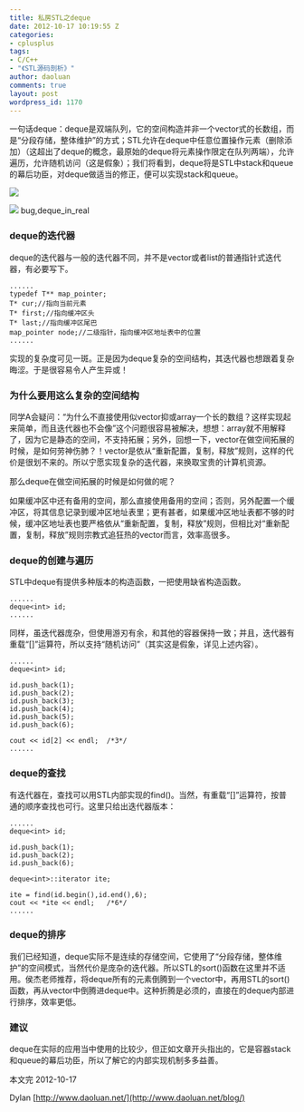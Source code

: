 ```yaml
---
title: 私房STL之deque
date: 2012-10-17 10:19:55 Z
categories:
- cplusplus
tags:
- C/C++
- "《STL源码剖析》"
author: daoluan
comments: true
layout: post
wordpress_id: 1170
---
```


一句话deque：deque是双端队列，它的空间构造并非一个vector式的长数组，而是“分段存储，整体维护”的方式；STL允许在deque中任意位置操作元素（删除添加）（这超出了deque的概念，最原始的deque将元素操作限定在队列两端），允许遍历，允许随机访问（这是假象）；我们将看到，deque将是STL中stack和queue的幕后功臣，对deque做适当的修正，便可以实现stack和queue。

[![](http://daoluan.net/images/blog/2012/10/deque_in_mind.jpg)](http://daoluan.net/blog/stl-deque/deque_in_mind/)

<!-- more -->

[![](http://daoluan.net/images/blog/2012/10/deque_in_real.jpg)](http://daoluan.net/blog/stl-deque/deque_in_real/) bug,deque_in_real


### deque的迭代器


deque的迭代器与一般的迭代器不同，并不是vector或者list的普通指针式迭代器，有必要写下。

    
    ......
    typedef T** map_pointer;
    T* cur;//指向当前元素
    T* first;//指向缓冲区头
    T* last;//指向缓冲区尾巴
    map_pointer node;//二级指针，指向缓冲区地址表中的位置
    ......


实现的复杂度可见一斑。正是因为deque复杂的空间结构，其迭代器也想跟着复杂晦涩。于是很容易令人产生异或！


### 为什么要用这么复杂的空间结构


同学A会疑问：“为什么不直接使用似vector抑或array一个长的数组？这样实现起来简单，而且迭代器也不会像”这个问题很容易被解决，想想：array就不用解释了，因为它是静态的空间，不支持拓展；另外，回想一下，vector在做空间拓展的时候，是如何劳神伤肺？！vector是依从“重新配置，复制，释放”规则，这样的代价是很划不来的。所以宁愿实现复杂的迭代器，来换取宝贵的计算机资源。

那么deque在做空间拓展的时候是如何做的呢？

如果缓冲区中还有备用的空间，那么直接使用备用的空间；否则，另外配置一个缓冲区，将其信息记录到缓冲区地址表里；更有甚者，如果缓冲区地址表都不够的时候，缓冲区地址表也要严格依从“重新配置，复制，释放”规则，但相比对“重新配置，复制，释放”规则宗教式追狂热的vector而言，效率高很多。


### deque的创建与遍历


STL中deque有提供多种版本的构造函数，一把使用缺省构造函数。

    
    ......
    deque<int> id;
    ......


同样，虽迭代器庞杂，但使用游刃有余，和其他的容器保持一致；并且，迭代器有重载“[]”运算符，所以支持“随机访问”（其实这是假象，详见上述内容）。

    
    ......
    deque<int> id;
    
    id.push_back(1);
    id.push_back(2);
    id.push_back(3);
    id.push_back(4);
    id.push_back(5);
    id.push_back(6);
    
    cout << id[2] << endl;	/*3*/
    ......




### deque的查找


有迭代器在，查找可以用STL<algorithm>内部实现的find()。当然，有重载“[]”运算符，按普通的顺序查找也可行。这里只给出迭代器版本：

    
    ......
    deque<int> id;
    
    id.push_back(1);
    id.push_back(2);
    id.push_back(6);
    
    deque<int>::iterator ite;
    
    ite = find(id.begin(),id.end(),6);
    cout << *ite << endl;	/*6*/
    ......




### deque的排序


我们已经知道，deque实际不是连续的存储空间，它使用了“分段存储，整体维护”的空间模式，当然代价是庞杂的迭代器。所以STL<algorithm>的sort()函数在这里并不适用。侯杰老师推荐，将deque所有的元素倒腾到一个vector中，再用STL<algorithm>的sort()函数，再从vector中倒腾进deque中。这种折腾是必须的，直接在的deque内部进行排序，效率更低。


### 建议


deque在实际的应用当中使用的比较少，但正如文章开头指出的，它是容器stack和queue的幕后功臣，所以了解它的内部实现机制多多益善。

本文完 2012-10-17

Dylan [http://www.daoluan.net/](http://www.daoluan.net/blog/)
